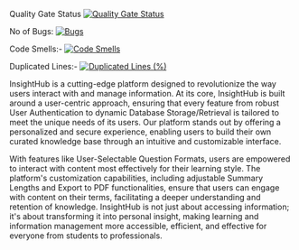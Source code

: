 Quality Gate Status [![Quality Gate Status](https://sonarcloud.io/api/project_badges/measure?project=davejay1999_InsightHub&metric=alert_status)](https://sonarcloud.io/summary/new_code?id=davejay1999_InsightHub)

No of Bugs: [![Bugs](https://sonarcloud.io/api/project_badges/measure?project=davejay1999_InsightHub&metric=bugs)](https://sonarcloud.io/summary/new_code?id=davejay1999_InsightHub)

Code Smells:- [![Code Smells](https://sonarcloud.io/api/project_badges/measure?project=davejay1999_InsightHub&metric=code_smells)](https://sonarcloud.io/summary/new_code?id=davejay1999_InsightHub)

Duplicated Lines:- [![Duplicated Lines (%)](https://sonarcloud.io/api/project_badges/measure?project=davejay1999_InsightHub&metric=duplicated_lines_density)](https://sonarcloud.io/summary/new_code?id=davejay1999_InsightHub)


InsightHub is a cutting-edge platform designed to revolutionize the way users interact with and manage information. At its core, InsightHub is built around a user-centric approach, ensuring that every feature from robust User Authentication to dynamic Database Storage/Retrieval is tailored to meet the unique needs of its users. Our platform stands out by offering a personalized and secure experience, enabling users to build their own curated knowledge base through an intuitive and customizable interface.

With features like User-Selectable Question Formats, users are empowered to interact with content most effectively for their learning style. The platform's customization capabilities, including adjustable Summary Lengths and Export to PDF functionalities, ensure that users can engage with content on their terms, facilitating a deeper understanding and retention of knowledge. InsightHub is not just about accessing information; it's about transforming it into personal insight, making learning and information management more accessible, efficient, and effective for everyone from students to professionals.
